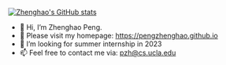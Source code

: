 <!---
[![Zhenghao's GitHub stats](https://github-readme-stats.vercel.app/api?username=pengzhenghao&count_private=true&show_icons=true&theme=graywhite&hide=commits&include_all_commits=true)](https://pengzhenghao.github.io)
--->



[![Zhenghao's GitHub stats](https://github-readme-stats-awq8-1lvpdc08b-pengzhenghao.vercel.app/api?username=pengzhenghao&count_private=true&show_icons=true&theme=graywhite&count_private=true&line_height=28&hide_border=1&include_all_commits=true&card_width=450&role=OWNER,COLLABORATOR,ADMIN&hide=commits)](https://pengzhenghao.github.io)



- 👋 Hi, I’m Zhenghao Peng.
- 👀 Please visit my homepage: https://pengzhenghao.github.io
- 💞️ I’m looking for summer internship in 2023
- 📫 Feel free to contact me via: pzh@cs.ucla.edu

<!---
pengzhenghao/pengzhenghao is a ✨ special ✨ repository because its `README.md` (this file) appears on your GitHub profile.
You can click the Preview link to take a look at your changes.
- 🌱 I’m currently learning ...
--->
